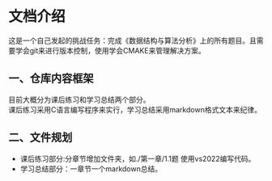 # 文档介绍
这是一个自己发起的挑战任务：完成《数据结构与算法分析》上的所有题目。且需要学会git来进行版本控制，使用学会CMAKE来管理解决方案。   

## 一、仓库内容框架
目前大概分为课后练习和学习总结两个部分。  
课后练习采用C语言编写程序来实行，学习总结采用markdown格式文本来纪律。

## 二、文件规划
- 课后练习部分:分章节增加文件夹，如./第一章/1.1题 使用vs2022编写代码。
- 学习总结部分：一章节一个markdown总结。